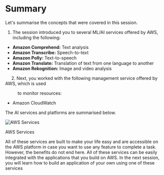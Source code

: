 # Summary

Let's summarise the concepts that were covered in this session.

1. The session introduced you to several ML/AI services offered by AWS, including the following:

- **Amazon Comprehend:** Text analysis
- **Amazon Transcribe:** Speech-to-text
- **Amazon Polly:** Text-to-speech
- **Amazon Translate:** Translation of text from one language to another
- **Amazon Rekognition:** Image and video analysis

     2. Next, you worked with the following management service offered by AWS, which is used

          to monitor resources:

- Amazon CloudWatch

The AI services and platforms are summarised below.

![AWS Services](https://i.ibb.co/qsvhR1v/AWS-Serivices.jpg)

AWS Services

All of these services are built to make your life easy and are accessible on the AWS platform in case you want to use any feature to complete a task. However, the benefits do not end here. All of these services can be easily integrated with the applications that you build on AWS. In the next session, you will learn how to build an application of your own using one of these services
